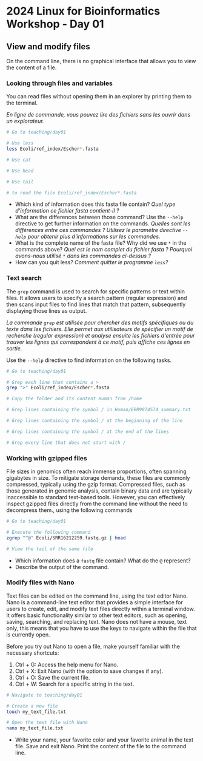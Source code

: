 # 2024 Linux for Bioinformatics Workshop - Day 01

## View and modify files
On the command line, there is no graphical interface that allows you to view the content of a file.

### Looking through files and variables
You can read files without opening them in an explorer by printing them to the terminal. 

_En ligne de commande, vous pouvez lire des fichiers sans les ouvrir dans un explorateur._

``` bash
# Go to teaching/day01

# Use less
less Ecoli/ref_index/Escher*.fasta

# Use cat

# Use head

# Use tail

# to read the file Ecoli/ref_index/Escher*.fasta

```

* Which kind of information does this fasta file contain? _Quel type d'information ce fichier fasta contient-il ?_
* What are the differences between those command? Use the ```--help``` directive to get further information on the commands. _Quelles sont les différences entre ces commandes ? Utilisez le paramètre directive ```--help``` pour obtenir plus d'informations sur les commandes._
* What is the complete name of the fasta file? Why did we use ```*``` in the commands above? _Quel est le nom complet du fichier fasta ? Pourquoi avons-nous utilisé ```*``` dans les commandes ci-dessus ?_
* How can you quit less? _Comment quitter le programme `less`?_

### Text search
The `grep` command is used to search for specific patterns or text within files. It allows users to specify a search pattern (regular expression) and then scans input files to find lines that match that pattern, subsequently displaying those lines as output. 

_La commande `grep` est utilisée pour chercher des motifs spécifiques ou du texte dans les fichiers. Elle permet aux utilisateurs de spécifier un motif de recherche (regular expression) et analyse ensuite les fichiers d'entrée pour trouver les lignes qui correspondent à ce motif, puis affiche ces lignes en sortie._

Use the `--help` directive to find information on the following tasks.

```bash
# Go to teaching/day01

# Grep each line that contains a >
grep ">" Ecoli/ref_index/Escher*.fasta

# Copy the folder and its content Human from /home

# Grep lines containing the symbol / in Human/ERR9874574_summary.txt

# Grep lines containing the symbol / at the beginning of the line

# Grep lines containing the symbol / at the end of the lines

# Grep every line that does not start with /

```

### Working with gzipped files
File sizes in genomics often reach immense proportions, often spanning gigabytes in size. To mitigate storage demands, these files are commonly compressed, typically using the gzip format. Compressed files, such as those generated in genomic analysis, contain binary data and are typically inaccessible to standard text-based tools. However, you can effectively inspect gzipped files directly from the command line without the need to decompress them., using the following commands

```bash
# Go to teaching/day01

# Execute the following command
zgrep "^@" Ecoli/SRR16212259.fastq.gz | head

# View the tail of the same file

```
* Which information does a `fastq` file contain? What do the `@` represent?
* Describe the output of the command.


### Modify files with Nano
Text files can be edited on the command line, using the text editor Nano. Nano is a command-line text editor that provides a simple interface for users to create, edit, and modify text files directly within a terminal window. It offers basic functionality similar to other text editors, such as opening, saving, searching, and replacing text. Nano does not have a mouse, text only, this means that you have to use the keys to navigate within the file that is currently open.

Before you try out Nano to open a file, make yourself familiar with the necessary shortcuts:
1. Ctrl + G: Access the help menu for Nano.
2. Ctrl + X: Exit Nano (with the option to save changes if any).
3. Ctrl + O: Save the current file.
4. Ctrl + W: Search for a specific string in the text.

```bash
# Navigate to teaching/day01

# Create a new file
touch my_text_file.txt

# Open the text file with Nano
nano my_text_file.txt
```


* Write your name, your favorite color and your favorite animal in the text file. Save and exit Nano. Print the content of the file to the command line.